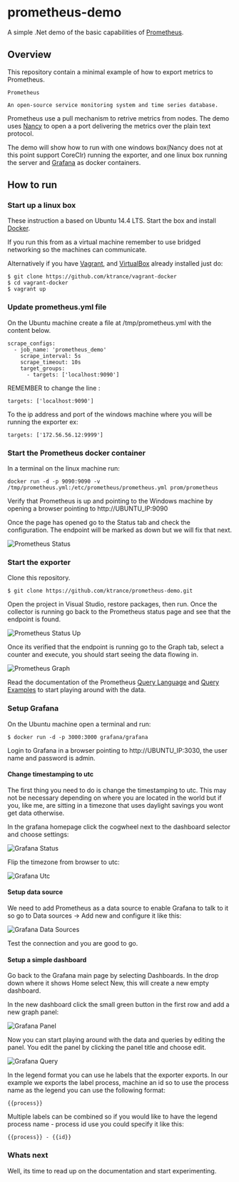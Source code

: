# prometheus-demo
A simple .Net demo of the basic capabilities of [Prometheus](https://prometheus.io/).

## Overview
This repository contain a minimal example of how to export metrics to Prometheus.

```
Prometheus 

An open-source service monitoring system and time series database. 
```

Prometheus use a pull mechanism to retrive metrics from nodes. The demo uses [Nancy](http://nancyfx.org/) to open a a port delivering the metrics over the plain text protocol.

The demo will show how to run with one windows box(Nancy does not at this point support CoreClr) running the exporter, and one linux box running the server and [Grafana](http://grafana.org/) as docker containers.

## How to run

### Start up a linux box

These instruction a based on Ubuntu 14.4 LTS. Start the box and install [Docker](https://docs.docker.com/engine/installation/linux/ubuntulinux/). 

If you run this from as a virtual machine remember to use bridged networking so the machines can communicate. 

Alternatively if you have [Vagrant](https://www.vagrantup.com/), and [VirtualBox](https://www.virtualbox.org/) already installed just do: 

```
$ git clone https://github.com/ktrance/vagrant-docker
$ cd vagrant-docker
$ vagrant up
```

### Update prometheus.yml file

On the Ubuntu machine create a file at /tmp/prometheus.yml with the content below. 

```
scrape_configs:
  - job_name: 'prometheus_demo'
    scrape_interval: 5s
    scrape_timeout: 10s
    target_groups:
      - targets: ['localhost:9090']
```

REMEMBER to change the line :

```
targets: ['localhost:9090'] 
```

To the ip address and port of the windows machine where you will be running the exporter ex:

```
targets: ['172.56.56.12:9999'] 
```

### Start the Prometheus docker container

In a terminal on the linux machine run:

```
docker run -d -p 9090:9090 -v /tmp/prometheus.yml:/etc/prometheus/prometheus.yml prom/prometheus
```

Verify that Prometheus is up and pointing to the Windows machine by opening a browser pointing to http://UBUNTU_IP:9090

Once the page has opened go to the Status tab and check the configuration. The endpoint will be marked as down but we will fix that next.

![Prometheus Status](https://github.com/ktrance/prometheus-demo/raw/master/img/prometheus_status.PNG)

### Start the exporter

Clone this repository.

```
$ git clone https://github.com/ktrance/prometheus-demo.git
```

Open the project in Visual Studio, restore packages, then run. Once the collector is running go back to the Prometheus status page and see that the endpoint is found.

![Prometheus Status Up](https://github.com/ktrance/prometheus-demo/raw/master/img/prometheus_status_up.PNG)

Once its verified that the endpoint is running go to the Graph tab, select a counter and execute, you should start seeing the data flowing in.

![Prometheus Graph](https://github.com/ktrance/prometheus-demo/raw/master/img/prometheus_graph.PNG)

Read the documentation of the Prometheus [Query Language](https://prometheus.io/docs/querying/basics/) and [Query Examples](https://prometheus.io/docs/querying/examples/) to start playing around with the data.  

### Setup Grafana

On the Ubuntu machine open a terminal and run:
```
$ docker run -d -p 3000:3000 grafana/grafana
```

Login to Grafana in a browser pointing to http://UBUNTU_IP:3030, the user name and password is admin.

#### Change timestamping to utc

The first thing you need to do is change the timestamping to utc. This may not be necessary depending on where you are located in the world but if you, like me, are sitting in a timezone that uses daylight savings you wont get data otherwise.

In the grafana homepage click the cogwheel next to the dashboard selector and choose settings:

![Grafana Status](https://github.com/ktrance/prometheus-demo/raw/master/img/grafana_settings.PNG)

Flip the timezone from browser to utc:

![Grafana Utc](https://github.com/ktrance/prometheus-demo/raw/master/img/grafana_settings_utc.PNG)

#### Setup data source

We need to add Prometheus as a data source to enable Grafana to talk to it so go to Data sources -> Add new and configure it like this:

![Grafana Data Sources](https://github.com/ktrance/prometheus-demo/raw/master/img/grafana_datasource.PNG)

Test the connection and you are good to go.

#### Setup a simple dashboard

Go back to the Grafana main page by selecting Dashboards. In the drop down where it shows Home select New, this will create a new empty dashboard.

In the new dashboard click the small green button in the first row and add a new graph panel:

![Grafana Panel](https://github.com/ktrance/prometheus-demo/raw/master/img/grafana_panel.png)

Now you can start playing around with the data and queries by editing the panel. You edit the panel by clicking the panel title and choose edit.

![Grafana Query](https://github.com/ktrance/prometheus-demo/raw/master/img/grafana_query.PNG)

In the legend format you can use he labels that the exporter exports. In our example we exports the label process, machine an id so to use the process name as the legend you can use the following format:
```
{{process}}
```

Multiple labels can be combined so if you would like to have the legend process name - process id use you could specify it like this:
```
{{process}} - {{id}}
```

### Whats next

Well, its time to read up on the documentation and start experimenting. 
